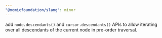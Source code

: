 ```yaml
---
"@nomicfoundation/slang": minor
---
```


add `node.descendants()` and `cursor.descendants()` APIs to allow iterating over all descendants of the current node in pre-order traversal.
